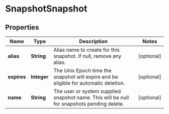 
# SnapshotSnapshot

## Properties
Name | Type | Description | Notes
------------ | ------------- | ------------- | -------------
**alias** | **String** | Alias name to create for this snapshot. If null, remove any alias. |  [optional]
**expires** | **Integer** | The Unix Epoch time the snapshot will expire and be eligible for automatic deletion. |  [optional]
**name** | **String** | The user or system supplied snapshot name. This will be null for snapshots pending delete. |  [optional]



